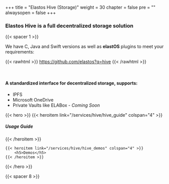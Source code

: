 

+++
title = "Elastos Hive (Storage)"
weight = 30
chapter = false
pre = ""
alwaysopen = false
+++

### Elastos Hive is a full decentralized storage solution

{{< spacer 1 >}}

We have C, Java and Swift versions as well as **elastOS** plugins to meet your requirements:

{{< rawhtml >}}
    <a target="_blank" href="https://github.com/elastos/Elastos.ELA" style="color: #333; font-size: 20px;">
        <i class="fab fa-github"></i> https://github.com/elastos?q=hive
    </a>
{{< /rawhtml >}}

<br/>

#### A standardized interface for decentralized storage, supports:

- IPFS
- Microsoft OneDrive
- Private Vaults like ELABox - *Coming Soon*


{{< hero >}}
    {{< heroitem link="/services/hive/hive_guide" colspan="4" >}}
        <h5>Usage Guide</h5>
    {{< /heroitem >}}
    
    {{< heroitem link="/services/hive/hive_demos" colspan="4" >}}
        <h5>Demos</h5>
    {{< /heroitem >}}   

{{< /hero >}}

{{< spacer 8 >}}
